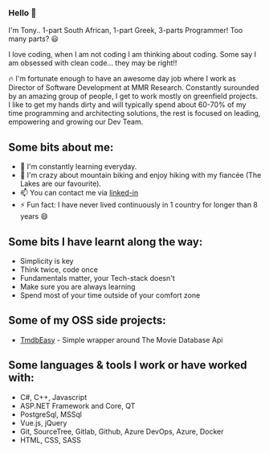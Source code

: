 ### Hello 👋

I'm Tony.. 1-part South African, 1-part Greek, 3-parts Programmer! Too many parts? 😃

I love coding, when I am not coding I am thinking about coding. Some say I am obsessed with clean code... they may be right!!

🔥 I'm fortunate enough to have an awesome day job where I work as Director of Software Development at MMR Research. Constantly surounded by an amazing group of people, I get to work mostly on greenfield projects. I like to get my hands dirty and will typically spend about 60-70% of my time programming and architecting solutions, the rest is focused on leading, empowering and growing our Dev Team.

## Some bits about me:
* 🌱 I'm constantly learning everyday.
* 🚴 I'm crazy about mountain biking and enjoy hiking with my fiancée (The Lakes are our favourite).
* 📫 You can contact me via [linked-in](www.linkedin.com/in/tony-karalis)
* ⚡ Fun fact: I have never lived continuously in 1 country for longer than 8 years 😄

## Some bits I have learnt along the way:
* Simplicity is key
* Think twice, code once
* Fundamentals matter, your Tech-stack doesn't
* Make sure you are always learning
* Spend most of your time outside of your comfort zone

## Some of my OSS side projects:
- [TmdbEasy](https://github.com/tonykaralis/TmdbEasy) - Simple wrapper around The Movie Database Api

## Some languages & tools I work or have worked with:
* C#, C++, Javascript
* ASP.NET Framework and Core, QT
* PostgreSql, MSSql
* Vue.js, jQuery
* Git, SourceTree, Gitlab, Github, Azure DevOps, Azure, Docker
* HTML, CSS, SASS
